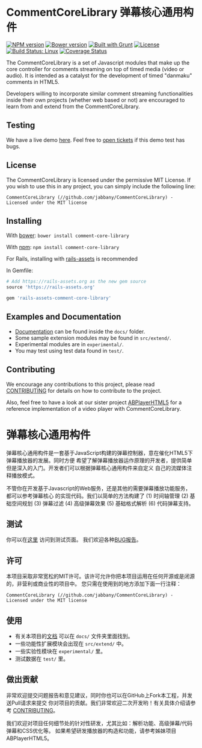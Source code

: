 # CommentCoreLibrary 弹幕核心通用构件
[![NPM version](https://badge.fury.io/js/comment-core-library.svg)](http://badge.fury.io/js/comment-core-library)
[![Bower version](https://badge.fury.io/bo/comment-core-library.svg)](http://badge.fury.io/bo/comment-core-library)
[![Built with Grunt](https://cdn.gruntjs.com/builtwith.png)](http://gruntjs.com/)
[![License](http://img.shields.io/badge/license-MIT-brightgreen.svg)](http://opensource.org/licenses/MIT)
[![Build Status: Linux](https://travis-ci.org/jabbany/CommentCoreLibrary.svg?branch=master)](https://travis-ci.org/jabbany/CommentCoreLibrary)
[![Coverage Status](https://img.shields.io/coveralls/jabbany/CommentCoreLibrary.svg)](https://coveralls.io/r/jabbany/CommentCoreLibrary?branch=master)

The CommentCoreLibrary is a set of Javascript modules that make up the
core controller for comments streaming on top of timed media (video or audio).
It is intended as a catalyst for the development of timed "danmaku" comments
in HTML5.

Developers willing to incorporate similar comment streaming functionalities
inside their own projects (whether web based or not) are encouraged to learn
from and extend from the CommentCoreLibrary.

## Testing
We have a live demo [here](http://jabbany.me/CommentCoreLibrary/demo).
Feel free to [open tickets](CONTRIBUTING.md) if this demo test has bugs.

## License
The CommentCoreLibrary is licensed under the permissive MIT License. If you wish
to use this in any project, you can simply include the following line:

    CommentCoreLibrary (//github.com/jabbany/CommentCoreLibrary) - Licensed under the MIT license

## Installing
With [bower](http://bower.io/):
`bower install comment-core-library`

With [npm](https://www.npmjs.org/):
`npm install comment-core-library`

For Rails, installing with [rails-assets](https://rails-assets.org/) is recommended

In Gemfile:
```ruby
# Add https://rails-assets.org as the new gem source
source 'https://rails-assets.org'

gem 'rails-assets-comment-core-library'
```

## Examples and Documentation
- [Documentation](docs/) can be found inside the `docs/` folder.
- Some sample extension modules may be found in `src/extend/`.
- Experimental modules are in `experimental/`.
- You may test using test data found in `test/`.

## Contributing
We encourage any contributions to this project, please read
[CONTRIBUTING](CONTRIBUTING.md) for details on how to contribute to the project.

Also, feel free to have a look at our sister project
[ABPlayerHTML5](https://github.com/jabbany/ABPlayerHTML5) for a reference
implementation of a video player with CommentCoreLibrary.

# 弹幕核心通用构件
弹幕核心通用构件是一套基于JavaScript构建的弹幕控制器，意在催化HTML5下弹幕播放器的发展。同时方便
希望了解弹幕播放器运作原理的开发者，提供简单但是深入的入门。开发者们可以根据弹幕核心通用构件来自定义
自己的流媒体注释播放模式。

不管你在开发基于Javascript的Web服务，还是其他的需要弹幕播放功能服务，都可以参考弹幕核心
的实现代码。我们以简单的方法构建了 (1) 时间轴管理 (2) 基础空间规划 (3) 弹幕过滤 (4)
高级弹幕效果 (5) 基础格式解析 (6) 代码弹幕支持。

## 测试
你可以在[这里](http://jabbany.me/CommentCoreLibrary/demo) 访问到测试页面。
我们欢迎各种[BUG报告](CONTRIBUTING.md)。

## 许可
本项目采取非常宽松的MIT许可。该许可允许你把本项目运用在任何开源或是闭源的，非营利或商业性的项目中。
您只需在使用到的地方添加下面一行注释：

    CommentCoreLibrary (//github.com/jabbany/CommentCoreLibrary) - Licensed under the MIT license

## 使用
- 有关本项目的[文档](docs/) 可以在 `docs/` 文件夹里面找到。
- 一些功能性扩展模块会出现在 `src/extend/` 中。
- 一些实验性模块在 `experimental/` 里。
- 测试数据在 `test/` 里。

## 做出贡献
非常欢迎提交问题报告和意见建议，同时你也可以在GitHub上Fork本工程，并发送Pull请求来提交
你对项目的贡献。我们非常欢迎二次开发哟！有关具体介绍请参考 [CONTRIBUTING](CONTRIBUTING.md)。

我们欢迎对项目任何细节处的针对性研发，尤其比如：解析功能、高级弹幕/代码弹幕和CSS优化等。
如果希望研发播放器的构造和功能，请参考姊妹项目 ABPlayerHTML5。
